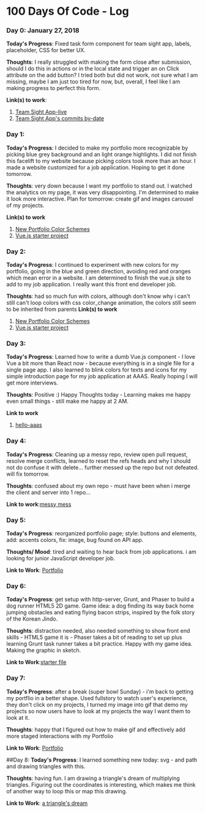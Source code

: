 # 100 Days Of Code - Log

### Day 0: January 27, 2018

**Today's Progress**: Fixed task form component for team sight app, labels, placeholder, CSS for better UX.

**Thoughts**: I really struggled with making the form close after submission, should I do this in actions or in the local state and trigger an on Click attribute on the add button? I tried both but did not work, not sure what I am missing, maybe I am just too tired for now, but, overall, I feel like I am making progress to perfect this form.

**Link(s) to work**:
1. [Team Sight App-live](https://team-sight.herokuapp.com/)
2. [Team Sight App's commits by-date](https://github.com/nnh242/Team-Sight-App-with-API/commits/deploy-branch)

### Day 1:
**Today's Progress**: I decided to make my portfolio more recognizable by picking blue grey background and an light orange highlights. I did not finish this facelift to my website because picking colors took more than an hour. I made a website customized for a job application. Hoping to get it done tomorrow.

**Thoughts**: very down because I want my portfolio to stand out. I watched the analytics on my page, it was very disappointing. I'm determined to make it look more interactive. Plan for tomorrow: create gif and images carousel of my projects.

**Link(s) to work**
1. [New Portfolio Color Schemes](https://github.com/nnh242/tina.n.hoang/tree/new-portfolio)
2. [Vue.js starter project](https://github.com/nnh242/hello-AAAS-i-am-tina)

### Day 2:
**Today's Progress**: I continued to experiment with new colors for my portfolio, going in the blue and green direction, avoiding red and oranges which mean error in a website. I am determined to finish the vue.js site to add to my job application. I really want this front end developer job.

**Thoughts**: had so much fun with colors, although don't know why i can't still can't loop colors with css color_change animation, the colors still seem to be inherited from parents
**Link(s) to work**
1. [New Portfolio Color Schemes](https://github.com/nnh242/tina.n.hoang)
2. [Vue.js starter project](https://github.com/nnh242/hello-AAAS-i-am-tina)

### Day 3:
**Today's Progress**: Learned how to write a dumb Vue.js component - I love Vue a bit more than React now - because everything is in a single file for a single page app. I also learned to blink colors for texts and icons for my simple introduction page for my job application at AAAS. Really hoping I will get more interviews.

**Thoughts**: Positive :) Happy Thoughts today - Learning makes me happy even small things - still make me happy at 2 AM.

**Link to work**
1. [hello-aaas](https://hello-aaas-i-am-tina.herokuapp.com/)

### Day 4:
**Today's Progress**: Cleaning up a messy repo, review open pull request, resolve merge conflicts, learned to reset the refs heads and why I should not do confuse it with delete... further messed up the repo but not defeated. will fix tomorrow.

**Thoughts**: confused about my own repo - must have been when i merge the client and server into 1 repo...

**Link to work**:[messy mess](https://github.com/nnh242/Team-Sight-App-with-API)

### Day 5:
**Today's Progress**: reorganized portfolio page; style: buttons and elements, add: accents colors, fix: image, bug found on API app.

**Thoughts/ Mood**: tired and waiting to hear back from job applications. i am looking for junior JavaScript developer job.

**Link to Work**: [Portfolio](https://nnh242.github.io/tina.n.hoang/)

### Day 6:
**Today's Progress**: get setup with http-server, Grunt, and Phaser to build a dog runner HTML5 2D game. Game idea: a dog finding its way back home jumping obstacles and eating flying bacon strips, inspired by the folk story of the Korean Jindo.

**Thoughts**: distraction needed, also needed something to show front end skills - HTML5 game it is - Phaser takes a bit of reading to set up plus learning Grunt task runner takes a bit practice. Happy with my game idea. Making the graphic in sketch.

**Link to Work**:[starter file](https://github.com/nnh242/fluffy-cocopuffy)

### Day 7:
**Today's Progress**: after a break (super bowl Sunday) - i'm back to getting my portflio in a better shape. Used fullstory to watch user's experience, they don't click on my projects, I turned my image into gif that demo my projects so now users have to look at my projects the way I want them to look at it.

**Thoughts**: happy that I figured out how to make gif and effectively add more staged interactions with my Portfolio

**Link to Work**: [Portfolio](https://nnh242.github.io/tina.n.hoang/)

##Day 8:
**Today's Progress**: I learned something new today: svg - and path and drawing triangles with this.

**Thoughts**: having fun. I am drawing a triangle's dream of multiplying triangles. Figuring out the coordinates is interesting, which makes me think of another way to loop this or map this drawing.

**Link to Work**: [a triangle's dream](https://codepen.io/nhoang/pen/yvaQwV)
